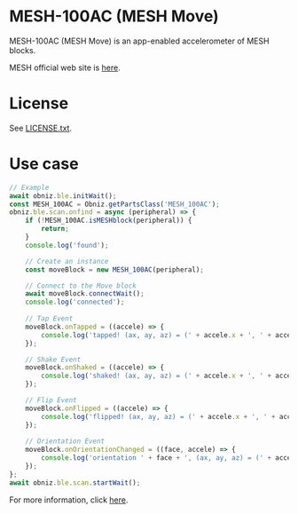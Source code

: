 # MESH-100AC (MESH Move) 
MESH-100AC (MESH Move) is an app-enabled accelerometer of MESH blocks.

MESH official web site is [here](https://meshprj.com/).

# License
See [LICENSE.txt]().

# Use case

```javascript
// Example
await obniz.ble.initWait();
const MESH_100AC = Obniz.getPartsClass('MESH_100AC');
obniz.ble.scan.onfind = async (peripheral) => {
    if (!MESH_100AC.isMESHblock(peripheral)) {
        return;
    }
    console.log('found');

    // Create an instance
    const moveBlock = new MESH_100AC(peripheral);

    // Connect to the Move block
    await moveBlock.connectWait();
    console.log('connected');
    
    // Tap Event
    moveBlock.onTapped = ((accele) => {
        console.log('tapped! (ax, ay, az) = (' + accele.x + ', ' + accele.y + ',' + accele.z + ')');
    });

    // Shake Event
    moveBlock.onShaked = ((accele) => {
        console.log('shaked! (ax, ay, az) = (' + accele.x + ', ' + accele.y + ',' + accele.z + ')');
    });

    // Flip Event
    moveBlock.onFlipped = ((accele) => {
        console.log('flipped! (ax, ay, az) = (' + accele.x + ', ' + accele.y + ',' + accele.z + ')');
    });
    
    // Orientation Event
    moveBlock.onOrientationChanged = ((face, accele) => {
        console.log('orientation ' + face + ', (ax, ay, az) = (' + accele.x + ', ' + accele.y + ',' + accele.z + ')');
    });
};
await obniz.ble.scan.startWait();

```

For more information, click [here](https://developer.meshprj.com/).

